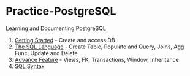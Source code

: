 # Practice-PostgreSQL
Learning and Documenting PostgreSQL

1. [Getting Started](getting_started/README.md) - Create and access DB
2. [The SQL Language](SQL_language/README.md) - Create Table, Populate and Query, Joins, Agg Func, Update and Delete
3. [Advance Feature](adv_features/README.md) - Views, FK, Transactions, Window, Inheritance
4. [SQL Syntax](sql_syntax/README.md)

